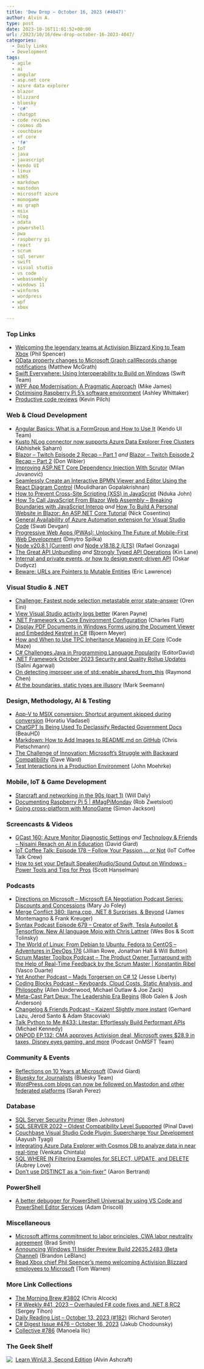 ```yaml
---
title: 'Dew Drop – October 16, 2023 (#4047)'
author: Alvin A.
type: post
date: 2023-10-16T11:01:52+00:00
url: /2023/10/16/dew-drop-october-16-2023-4047/
categories:
  - Daily Links
  - Development
tags:
  - agile
  - ai
  - angular
  - asp.net core
  - azure data explorer
  - blazor
  - blizzard
  - bluesky
  - 'c#'
  - chatgpt
  - code reviews
  - cosmos db
  - couchbase
  - ef core
  - 'f#'
  - IoT
  - java
  - javascript
  - kendo UI
  - linux
  - m365
  - markdown
  - mastodon
  - microsoft azure
  - monogame
  - ms graph
  - msix
  - nlog
  - odata
  - powershell
  - pwa
  - raspberry pi
  - react
  - scrum
  - sql server
  - swift
  - visual studio
  - vs code
  - webassembly
  - windows 11
  - winforms
  - wordpress
  - wpf
  - xbox

---
```

### <a name="top"></a>Top Links

  * <a href="https://blogs.microsoft.com/blog/2023/10/13/welcoming-the-legendary-teams-at-activision-blizzard-king-to-team-xbox/" target="_blank" rel="noopener">Welcoming the legendary teams at Activision Blizzard King to Team Xbox</a> (Phil Spencer)
  * <a href="https://devblogs.microsoft.com/microsoft365dev/odata-property-changes-to-microsoft-graph-callrecords-change-notifications/" target="_blank" rel="noopener">OData property changes to Microsoft Graph callRecords change notifications</a> (Matthew McGrath)
  * <a href="https://swift.org/blog/swift-everywhere-windows-interop/" target="_blank" rel="noopener">Swift Everywhere: Using Interoperability to Build on Windows</a> (Swift Team)
  * <a href="https://dev.to/avalonia/wpf-app-modernisation-a-pragmatic-approach-4bcd" target="_blank" rel="noopener">WPF App Modernisation: A Pragmatic Approach</a> (Mike James)
  * <a href="https://www.raspberrypi.com/news/optimising-raspberry-pi-5s-software-environment/" target="_blank" rel="noopener">Optimising Raspberry Pi 5’s software environment</a> (Ashley Whittaker)
  * <a href="https://www.linkedin.com/pulse/productive-code-reviews-kevin-pilch-3cukc/" target="_blank" rel="noopener">Productive code reviews</a> (Kevin Pilch)



### <a name="web"></a>Web & Cloud Development

  * <a href="https://www.telerik.com/blogs/angular-basics-what-formgroup-how-use" target="_blank" rel="noopener">Angular Basics: What is a FormGroup and How to Use It</a> (Kendo UI Team)
  * <a href="https://techcommunity.microsoft.com/t5/azure-data-explorer-blog/kusto-nlog-connector-now-supports-azure-data-explorer-free/ba-p/3952437" target="_blank" rel="noopener">Kusto NLog connector now supports Azure Data Explorer Free Clusters</a> (Abhishek Saharn)
  * <a href="https://community.devexpress.com/blogs/aspnet/archive/2023/10/06/blazor-twitch-episode-2-recap-part-1.aspx" target="_blank" rel="noopener">Blazor – Twitch Episode 2 Recap – Part 1</a> _and_ <a href="https://community.devexpress.com/blogs/aspnet/archive/2023/10/13/blazor-twitch-episode-2-recap-part-2.aspx" target="_blank" rel="noopener">Blazor – Twitch Episode 2 Recap – Part 2</a> (Don Wibier)
  * <a href="https://www.milanjovanovic.tech/blog/improving-aspnetcore-dependency-injection-with-scrutor" target="_blank" rel="noopener">Improving ASP.NET Core Dependency Injection With Scrutor</a> (Milan Jovanović)
  * <a href="https://www.syncfusion.com/blogs/post/create-a-bpmn-viewer-using-react.aspx?utm_source=alvinashcraft&utm_medium=email&utm_campaign=alvinashcraft_blog_edmoct23" target="_blank" rel="noopener">Seamlessly Create an Interactive BPMN Viewer and Editor Using the React Diagram Control</a> (Moulidharan Gopalakrishnan)
  * <a href="https://www.telerik.com/blogs/how-to-prevent-cross-site-scripting-xss-javascript" target="_blank" rel="noopener">How to Prevent Cross-Site Scripting (XSS) in JavaScript</a> (Nduka John)
  * <a href="https://www.devleader.ca/2023/10/13/how-to-call-javascript-from-blazor-web-assembly-breaking-boundaries-with-javascript-interop/" target="_blank" rel="noopener">How To Call JavaScript From Blazor Web Assembly – Breaking Boundaries with JavaScript Interop</a> _and_ <a href="https://www.devleader.ca/2023/10/15/how-to-build-a-personal-website-in-blazor-an-asp-net-core-tutorial/" target="_blank" rel="noopener">How To Build A Personal Website in Blazor: An ASP.NET Core Tutorial</a> (Nick Cosentino)
  * <a href="https://techcommunity.microsoft.com/t5/azure-governance-and-management/general-availability-of-azure-automation-extension-for-visual/ba-p/3953668" target="_blank" rel="noopener">General Availability of Azure Automation extension for Visual Studio Code</a> (Swati Devgan)
  * <a href="https://www.webdesignerdepot.com/progressive-web-apps/" target="_blank" rel="noopener">Progressive Web Apps (PWAs): Unlocking The Future of Mobile-First Web Development</a> (Dmytro Spilka)
  * <a href="https://nodejs.org/en/blog/release/v20.8.1" target="_blank" rel="noopener">Node v20.8.1 (Current)</a> _and_ <a href="https://nodejs.org/en/blog/release/v18.18.2" target="_blank" rel="noopener">Node v18.18.2 (LTS)</a> (Rafael Gonzaga)
  * <a href="http://apievangelist.com/2023/10/14/the-great-api-unbundling/" target="_blank" rel="noopener">The Great API Unbundling</a> _and_ <a href="http://apievangelist.com/2023/10/15/strongly-typed-api-operations/" target="_blank" rel="noopener">Strongly Typed API Operations</a> (Kin Lane)
  * <a href="https://event-driven.io/en/internal_external_events/" target="_blank" rel="noopener">Internal and private events, or how to design event-driven API</a> (Oskar Dudycz)
  * <a href="https://textslashplain.com/2023/10/13/beware-urls-are-pointers-to-mutable-entities/" target="_blank" rel="noopener">Beware: URLs are Pointers to Mutable Entities</a> (Eric Lawrence)



### <a name="dotnet"></a>Visual Studio & .NET

  * <a href="https://ayende.com/blog/200226-C/challenge-fastest-node-selection-metastable-error-state-answer?Key=3b7c69d7-98a9-4e37-95e1-1b6cedc19db3" target="_blank" rel="noopener">Challenge: Fastest node selection metastable error state–answer</a> (Oren Eini)
  * <a href="https://dev.to/karenpayneoregon/view-visual-studio-activity-logs-better-2id8" target="_blank" rel="noopener">View Visual Studio activity logs better</a> (Karen Payne)
  * <a href="https://www.softwaremeadows.com/posts/framework_vs_core_environment_configuration" target="_blank" rel="noopener">.NET Framework vs Core Environment Configuration</a> (Charles Flatt)
  * <a href="https://www.textcontrol.com/blog/2023/10/13/display-pdf-documents-in-windows-forms-using-the-document-viewer-and-embedded-kestrel-in-csharp/" target="_blank" rel="noopener">Display PDF Documents in Windows Forms using the Document Viewer and Embedded Kestrel in C#</a> (Bjoern Meyer)
  * <a href="https://code-maze.com/efcore-how-and-when-to-use-tpc-inheritance-mapping/" target="_blank" rel="noopener">How and When to Use TPC Inheritance Mapping in EF Core</a> (Code Maze)
  * <a href="https://developers.slashdot.org/story/23/10/15/024247/c-challenges-java-in-programming-language-popularity?utm_source=rss1.0mainlinkanon&utm_medium=feed" target="_blank" rel="noopener">C# Challenges Java in Programming Language Popularity</a> (EditorDavid)
  * <a href="https://devblogs.microsoft.com/dotnet/dotnet-framework-october-2023-security-and-quality-rollup-updates/" target="_blank" rel="noopener">.NET Framework October 2023 Security and Quality Rollup Updates</a> (Salini Agarwal)
  * <a href="https://devblogs.microsoft.com/oldnewthing/20231013-00/?p=108891" target="_blank" rel="noopener">On detecting improper use of std::enable_shared_from_this</a> (Raymond Chen)
  * <a href="https://blog.ploeh.dk/2023/10/16/at-the-boundaries-static-types-are-illusory/" target="_blank" rel="noopener">At the boundaries, static types are illusory</a> (Mark Seemann)



### <a name="design"></a>Design, Methodology, AI & Testing

  * <a href="https://www.advancedinstaller.com/appv-to-msix-shortcut-argument.html" target="_blank" rel="noopener">App-V to MSIX conversion: Shortcut argument skipped during conversion</a> (Horatiu Vladasel)
  * <a href="https://slashdot.org/story/23/10/13/2034249/chatgpt-is-being-used-to-declassify-redacted-government-docs?utm_source=rss1.0mainlinkanon&utm_medium=feed" target="_blank" rel="noopener">ChatGPT Is Being Used To Declassify Redacted Government Docs</a> (BeauHD)
  * <a href="https://build5nines.com/markdown-how-to-add-images-to-readme-md-on-github/" target="_blank" rel="noopener">Markdown: How to Add Images to README.md on GitHub</a> (Chris Pietschmann)
  * <a href="https://encosia.com/the-challenge-of-innovation-microsofts-struggle-with-backward-compatibility/?utm_source=rss&utm_medium=rss&utm_campaign=the-challenge-of-innovation-microsofts-struggle-with-backward-compatibility" target="_blank" rel="noopener">The Challenge of Innovation: Microsoft’s Struggle with Backward Compatibility</a> (Dave Ward)
  * <a href="http://healthcaresecprivacy.blogspot.com/2023/10/test-interactions-in-production.html" target="_blank" rel="noopener">Test Interactions in a Production Environment</a> (John Moehrke)



### <a name="mobile"></a>Mobile, IoT & Game Development

  * <a href="https://devnonsense.com/posts/starcraft-networking-part-1/" target="_blank" rel="noopener">Starcraft and networking in the 90s (part 1)</a> (Will Daly)
  * <a href="https://www.raspberrypi.com/news/documenting-raspberry-pi-5-magpimonday/" target="_blank" rel="noopener">Documenting Raspberry Pi 5 | #MagPiMonday</a> (Rob Zwetsloot)
  * <a href="https://simondarksidej.github.io/going-cross-platform-with-monogame.html" target="_blank" rel="noopener">Going cross-platform with MonoGame</a> (Simon Jackson)



### <a name="videos"></a>Screencasts & Videos

  * <a href="https://davidgiard.com/gcast-160-azure-monitor-diagnostic-settings" target="_blank" rel="noopener">GCast 160: Azure Monitor Diagnostic Settings</a> _and_ <a href="https://davidgiard.com/nisaini-rexach-on-ai-in-education" target="_blank" rel="noopener">Technology & Friends &#8211; Nisaini Rexach on AI in Education</a> (David Giard)
  * <a href="http://www.youtube.com/watch?v=v75MiUQmRak" target="_blank" rel="noopener">IoT Coffee Talk: Episode 178 &#8211; Follow Your Passion,&#8230; or Not</a> (IoT Coffee Talk Crew)
  * <a href="http://www.youtube.com/watch?v=g__2MyeYNO0" target="_blank" rel="noopener">How to set your Default Speaker/Audio/Sound Output on Windows &#8211; Power Tools and Tips for Pros</a> (Scott Hanselman)



### <a name="podcasts"></a>Podcasts

  * <a href="https://www.directionsonmicrosoft.com/members/microsoft-ea-negotiation-podcast-series-discounts-concessions" target="_blank" rel="noopener">Directions on Microsoft &#8211; Microsoft EA Negotiation Podcast Series: Discounts and Concessions</a> (Mary Jo Foley)
  * <a href="http://www.mergeconflict.fm/380" target="_blank" rel="noopener">Merge Conflict 380: llama.cpp, .NET 8 Surprises, & Beyond</a> (James Montemagno & Frank Kreuger)
  * <a href="https://syntax.fm/show/679/creator-of-swift-tesla-autopilot-and-tensorflow-new-ai-language-mojo-with-chris-lattner" target="_blank" rel="noopener">Syntax Podcast Episode 679 &#8211; Creator of Swift, Tesla Autopilot & Tensorflow. New AI language Mojo with Chris Lattner</a> (Wes Bos & Scott Tolinsky)
  * <a href="https://topenddevs.com/podcasts/adventures-in-devops/episodes/the-world-of-linux-from-debian-to-ubuntu-fedora-to-centos-devops-176" target="_blank" rel="noopener">The World of Linux: From Debian to Ubuntu, Fedora to CentOS &#8211; Adventures in DevOps 176</a> (Jillian Rowe, Jonathan Hall & Will Button)
  * <a href="https://scrummastertoolbox.libsyn.com/the-product-owner-turnaround-with-the-help-of-real-time-feedback-by-the-scrum-master-konstantin-ribel" target="_blank" rel="noopener">Scrum Master Toolbox Podcast &#8211; The Product Owner Turnaround with the Help of Real-Time Feedback by the Scrum Master | Konstantin Ribel</a> (Vasco Duarte)
  * <a href="https://jesseliberty.com/2023/10/13/mads-torgersen-on-c-12/" target="_blank" rel="noopener">Yet Another Podcast &#8211; Mads Torgersen on C# 12</a> (Jesse Liberty)
  * <a href="https://www.codingblocks.net/podcast/keyboards-cloud-costs-static-analysis-and-philosophy/" target="_blank" rel="noopener">Coding Blocks Podcast &#8211; Keyboards, Cloud Costs, Static Analysis, and Philosophy</a> (Allen Underwood, Michael Outlaw & Joe Zack)
  * <a href="https://www.meta-cast.com/episode/meta-cast-part-deux-the-leadership-era-begins" target="_blank" rel="noopener">Meta-Cast Part Deux: The Leadership Era Begins</a> (Bob Galen & Josh Anderson)
  * <a href="https://changelog.com/friends/17" target="_blank" rel="noopener">Changelog & Friends Podcast &#8211; Kaizen! Slightly more instant</a> (Gerhard Lazu, Jerod Santo & Adam Stacoviak)
  * <a href="https://talkpython.fm/episodes/show/433/litestar-effortlessly-build-performant-apis" target="_blank" rel="noopener">Talk Python to Me #433: Litestar: Effortlessly Build Performant APIs</a> (Michael Kennedy)
  * <a href="https://www.onmsft.com/videos/onpod-ep-132-cma-approves-activision-deal-microsoft-owes-28-9-in-taxes-disney-eyes-gaming-and-more/" target="_blank" rel="noopener">ONPOD EP.132: CMA approves Activision deal, Microsoft owes $28.9 in taxes, Disney eyes gaming, and more</a> (Podcast OnMSFT Team)



### <a name="events"></a>Community & Events

  * <a href="https://davidgiard.com/reflections-on-10-years-at-microsoft" target="_blank" rel="noopener">Reflections on 10 Years at Microsoft</a> (David Giard)
  * <a href="https://blueskyweb.xyz/blog/press-faq" target="_blank" rel="noopener">Bluesky for Journalists</a> (Bluesky Team)
  * <a href="https://techcrunch.com/2023/10/11/wordpress-com-blogs-can-now-be-followed-on-mastodon-and-other-federated-platforms/" target="_blank" rel="noopener">WordPress.com blogs can now be followed on Mastodon and other federated platforms</a> (Sarah Perez)



### <a name="sql"></a>Database

  * <a href="https://www.red-gate.com/simple-talk/blogs/sql-server-security-primer/" target="_blank" rel="noopener">SQL Server Security Primer</a> (Ben Johnston)
  * <a href="https://blog.sqlauthority.com/2023/10/16/sql-server-2022-oldest-compatibility-level-supported/?utm_source=rss&utm_medium=rss&utm_campaign=sql-server-2022-oldest-compatibility-level-supported" target="_blank" rel="noopener">SQL SERVER 2022 – Oldest Compatibility Level Supported</a> (Pinal Dave)
  * <a href="https://www.couchbase.com/blog/couchbase-visual-studio-code/" target="_blank" rel="noopener">Couchbase Visual Studio Code Plugin: Supercharge Your Development</a> (Aayush Tyagi)
  * <a href="https://techcommunity.microsoft.com/t5/azure-data-explorer-blog/integrating-azure-data-explorer-with-cosmos-db-to-analyze-data/ba-p/3953228" target="_blank" rel="noopener">Integrating Azure Data Explorer with Cosmos DB to analyze data in near real-time</a> (Venkata Chintala)
  * <a href="https://www.mssqltips.com/sqlservertip/7686/sql-where-in-examples-select-update-delete/" target="_blank" rel="noopener">SQL WHERE IN Filtering Examples for SELECT, UPDATE, and DELETE</a> (Aubrey Love)
  * <a href="https://www.red-gate.com/simple-talk/databases/sql-server/t-sql-programming-sql-server/dont-use-distinct-as-a-join-fixer/" target="_blank" rel="noopener">Don’t use DISTINCT as a “join-fixer”</a> (Aaron Bertrand)



### <a name="ps"></a>PowerShell

  * <a href="https://blog.ironmansoftware.com/powershell-universal-vs-code-powershell-editor-services/" target="_blank" rel="noopener">A better debugger for PowerShell Universal by using VS Code and PowerShell Editor Services</a> (Adam Driscoll)



### <a name="misc"></a>Miscellaneous

  * <a href="https://blogs.microsoft.com/on-the-issues/2023/10/13/microsoft-affirms-commitment-to-labor-principles-cwa-labor-neutrality-agreement/" target="_blank" rel="noopener">Microsoft affirms commitment to labor principles, CWA labor neutrality agreement</a> (Brad Smith)
  * <a href="https://blogs.windows.com/windows-insider/2023/10/13/announcing-windows-11-insider-preview-build-22635-2483-beta-channel/" target="_blank" rel="noopener">Announcing Windows 11 Insider Preview Build 22635.2483 (Beta Channel)</a> (Brandon LeBlanc)
  * <a href="https://www.theverge.com/2023/10/13/23915634/microsoft-xbox-internal-memo-chief-spencer-activision-blizzard-completion" target="_blank" rel="noopener">Read Xbox chief Phil Spencer’s memo welcoming Activision Blizzard employees to Microsoft</a> (Tom Warren)



### <a name="links"></a>More Link Collections

  * <a href="https://blog.cwa.me.uk/2023/10/16/the-morning-brew-3802/" target="_blank" rel="noopener">The Morning Brew #3802</a> (Chris Alcock)
  * <a href="https://sergeytihon.com/2023/10/14/f-weekly-41-2023-overhauled-f-code-fixes-and-net-8-rc2/" target="_blank" rel="noopener">F# Weekly #41, 2023 – Overhauled F# code fixes and .NET 8 RC2</a> (Sergey Tihon)
  * <a href="https://seroter.com/2023/10/13/daily-reading-list-october-13-2023-182/" target="_blank" rel="noopener">Daily Reading List – October 13, 2023 (#182)</a> (Richard Seroter)
  * <a href="https://csharpdigest.net/digests/1722" target="_blank" rel="noopener">C# Digest Issue #476 &#8211; October 16, 2023</a> (Jakub Chodounsky)
  * <a href="https://tympanus.net/codrops/collective/collective-786/" target="_blank" rel="noopener">Collective #786</a> (Manoela Ilic)



### <a name="shelf"></a>The Geek Shelf

<a href="https://www.amazon.com/dp/1805120069/" target="_blank" rel="noopener"><img decoding="async" align="left" style="margin: 0px 4px 0px 0px; border: 0px currentcolor; border-image: none; float: left; display: inline; background-image: none;" src="https://m.media-amazon.com/images/I/41dB8QUhtjL._SS135_.jpg" border="0" /></a>&nbsp;<a href="https://www.amazon.com/dp/1805120069/" target="_blank" rel="noopener">Learn WinUI 3, Second Edition</a> (Alvin Ashcraft)